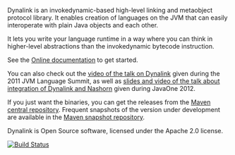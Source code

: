 Dynalink is an invokedynamic-based high-level linking and metaobject 
protocol library. It enables creation of languages on the JVM that can 
easily interoperate with plain Java objects and each other.

It lets you write your language runtime in a way where you can think in
higher-level abstractions than the invokedynamic bytecode instruction.

See the [Online documentation](https://github.com/szegedi/dynalink/wiki) to 
get started.

You can also check out the [video of the talk on Dynalink](http://medianetwork.oracle.com/video/player/1113272541001)
given during the 2011 JVM Language Summit, as well as 
[slides and video of the talk about integration of Dynalink and Nashorn](https://oracleus.activeevents.com/connect/sessionDetail.ww?SESSION_ID=5251)
given during JavaOne 2012.

If you just want the binaries, you can get the releases from the 
[Maven central repository](http://search.maven.org/#browse%7C-362742625). 
Frequent snapshots of the version under development are available in the [
Maven snapshot repository](https://oss.sonatype.org/content/repositories/snapshots/org/dynalang/dynalink).

Dynalink is Open Source software, licensed under the Apache 2.0 license.

[![Build Status](https://secure.travis-ci.org/szegedi/dynalink.png)](http://travis-ci.org/szegedi/dynalink)
